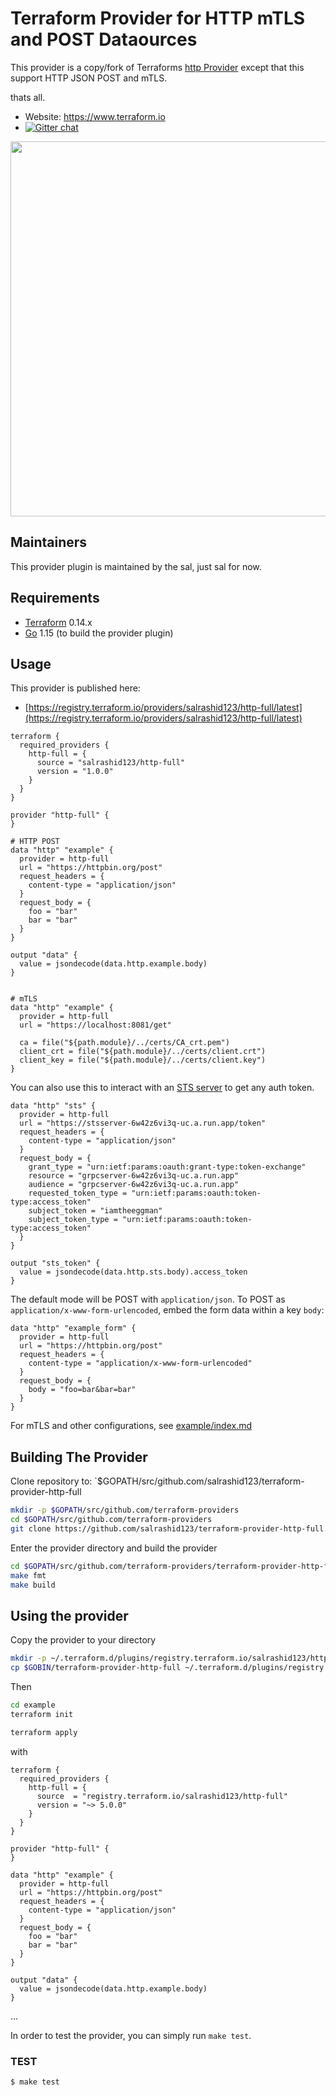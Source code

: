 
Terraform Provider for HTTP mTLS and POST Dataources
=======================================

This provider is a copy/fork of Terraforms [http Provider](https://registry.terraform.io/providers/hashicorp/http/latest/docs/data-sources/http) except that this support HTTP JSON POST and mTLS.

thats all.


- Website: https://www.terraform.io
- [![Gitter chat](https://badges.gitter.im/hashicorp-terraform/Lobby.png)](https://gitter.im/hashicorp-terraform/Lobby)

<img src="https://cdn.rawgit.com/hashicorp/terraform-website/master/content/source/assets/images/logo-hashicorp.svg" width="600px">

Maintainers
-----------

This provider plugin is maintained by the sal, just sal for now.

Requirements
------------

- [Terraform](https://www.terraform.io/downloads.html) 0.14.x
- [Go](https://golang.org/doc/install) 1.15 (to build the provider plugin)

Usage
---------------------

This provider is published here:

*  [https://registry.terraform.io/providers/salrashid123/http-full/latest](https://registry.terraform.io/providers/salrashid123/http-full/latest)


```hcl
terraform {
  required_providers {
    http-full = {
      source = "salrashid123/http-full"
      version = "1.0.0"
    }
  }
}

provider "http-full" {
}
 
# HTTP POST 
data "http" "example" {
  provider = http-full
  url = "https://httpbin.org/post"
  request_headers = {
    content-type = "application/json"
  }
  request_body = {
    foo = "bar"
    bar = "bar"
  }
}

output "data" {
  value = jsondecode(data.http.example.body)
}


# mTLS
data "http" "example" {
  provider = http-full
  url = "https://localhost:8081/get"

  ca = file("${path.module}/../certs/CA_crt.pem")
  client_crt = file("${path.module}/../certs/client.crt")
  client_key = file("${path.module}/../certs/client.key")  
}
```


You can also use this to interact with an [STS server](https://github.com/salrashid123/sts_server) to get any auth token.

```hcl
data "http" "sts" {
  provider = http-full
  url = "https://stsserver-6w42z6vi3q-uc.a.run.app/token"
  request_headers = {
    content-type = "application/json"
  }
  request_body = {
    grant_type = "urn:ietf:params:oauth:grant-type:token-exchange"
    resource = "grpcserver-6w42z6vi3q-uc.a.run.app"
    audience = "grpcserver-6w42z6vi3q-uc.a.run.app"
    requested_token_type = "urn:ietf:params:oauth:token-type:access_token"
    subject_token = "iamtheeggman"
    subject_token_type = "urn:ietf:params:oauth:token-type:access_token"
  }
}

output "sts_token" {
  value = jsondecode(data.http.sts.body).access_token
}
```


The default mode will be POST with `application/json`. To POST as `application/x-www-form-urlencoded`, embed the form data within a key `body`:

```hcl
data "http" "example_form" {
  provider = http-full
  url = "https://httpbin.org/post"
  request_headers = {
    content-type = "application/x-www-form-urlencoded"
  }
  request_body = {
    body = "foo=bar&bar=bar"
  }
}
```


For mTLS and other configurations, see [example/index.md](blob/main/docs/index.md)

Building The Provider
---------------------

Clone repository to: `$GOPATH/src/github.com/salrashid123/terraform-provider-http-full

```sh
mkdir -p $GOPATH/src/github.com/terraform-providers
cd $GOPATH/src/github.com/terraform-providers
git clone https://github.com/salrashid123/terraform-provider-http-full.git
```

Enter the provider directory and build the provider

```sh
cd $GOPATH/src/github.com/terraform-providers/terraform-provider-http-full
make fmt
make build
```

Using the provider
----------------------

Copy the provider to your directory

```bash
mkdir -p ~/.terraform.d/plugins/registry.terraform.io/salrashid123/http-full/5.0.0/linux_amd64/
cp $GOBIN/terraform-provider-http-full ~/.terraform.d/plugins/registry.terraform.io/salrashid123/http-full/5.0.0/linux_amd64/terraform-provider-http-full_v5.0.0
```

Then

```bash
cd example
terraform init

terraform apply
```

with

```hcl
terraform {
  required_providers {
    http-full = {
      source  = "registry.terraform.io/salrashid123/http-full"
      version = "~> 5.0.0"
    }
  }
}

provider "http-full" {
}
 
data "http" "example" {
  provider = http-full
  url = "https://httpbin.org/post"
  request_headers = {
    content-type = "application/json"
  }
  request_body = {
    foo = "bar"
    bar = "bar"
  }
}

output "data" {
  value = jsondecode(data.http.example.body)
}
```


...

In order to test the provider, you can simply run `make test`.


### TEST

```sh
$ make test
```
